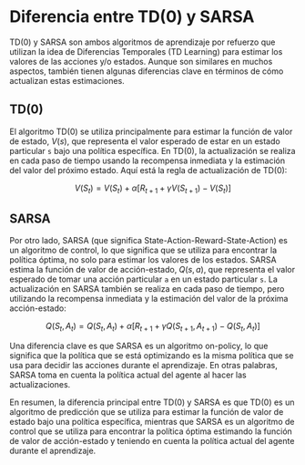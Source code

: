 # Diferencia entre TD(0) y SARSA

TD(0) y SARSA son ambos algoritmos de aprendizaje por refuerzo que utilizan la idea de Diferencias Temporales (TD Learning) para estimar los valores de las acciones y/o estados. Aunque son similares en muchos aspectos, también tienen algunas diferencias clave en términos de cómo actualizan estas estimaciones.

## TD(0)
El algoritmo TD(0) se utiliza principalmente para estimar la función de valor de estado, $V(s)$, que representa el valor esperado de estar en un estado particular `s` bajo una política específica. En TD(0), la actualización se realiza en cada paso de tiempo usando la recompensa inmediata y la estimación del valor del próximo estado. Aquí está la regla de actualización de TD(0):

$$V(S_t) = V(S_t) + \alpha[R_{t+1} + \gamma V(S_{t+1}) - V(S_t)]$$

## SARSA
Por otro lado, SARSA (que significa State-Action-Reward-State-Action) es un algoritmo de control, lo que significa que se utiliza para encontrar la política óptima, no solo para estimar los valores de los estados. SARSA estima la función de valor de acción-estado, $Q(s, a)$, que representa el valor esperado de tomar una acción particular `a` en un estado particular `s`. La actualización en SARSA también se realiza en cada paso de tiempo, pero utilizando la recompensa inmediata y la estimación del valor de la próxima acción-estado:

$$Q(S_t, A_t) = Q(S_t, A_t) + \alpha[R_{t+1} + \gamma Q(S_{t+1}, A_{t+1}) - Q(S_t, A_t)]$$

Una diferencia clave es que SARSA es un algoritmo on-policy, lo que significa que la política que se está optimizando es la misma política que se usa para decidir las acciones durante el aprendizaje. En otras palabras, SARSA toma en cuenta la política actual del agente al hacer las actualizaciones.

En resumen, la diferencia principal entre TD(0) y SARSA es que TD(0) es un algoritmo de predicción que se utiliza para estimar la función de valor de estado bajo una política específica, mientras que SARSA es un algoritmo de control que se utiliza para encontrar la política óptima estimando la función de valor de acción-estado y teniendo en cuenta la política actual del agente durante el aprendizaje.
